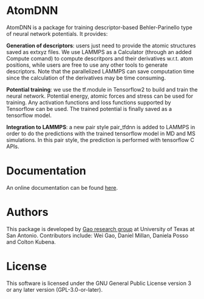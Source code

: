 # AtomDNN
 
AtomDNN is a package for training descriptor-based Behler-Parinello type of neural network potentials. It provides:

**Generation of descriptors**: users just need to provide the atomic structures saved as extxyz files. We use LAMMPS as a Calculator (through an added Compute comand) to compute descritpors and their derivatives w.r.t. atom positions, while users are free to use any other tools to generate descriptors. Note that the parallelized LAMMPS can save computation time since the calculation of the derivatives may be time consuming.

**Potential training**: we use the tf.module in Tensorflow2 to build and train the neural network. Potential energy, atomic forces and stress can be used for training. Any activation functions and loss functions supported by Tensorflow can be used. The trained potential is finally saved as a tensorflow model.

**Integration to LAMMPS**: a new pair style pair_tfdnn is added to LAMMPS in order to do the predictions with the trained tensorflow model in MD and MS simulations. In this pair style, the prediction is performed with tensorflow C APIs. 

# Documentation

An online documentation can be found [here](https://gao-group.github.io/atomdnn/).

# Authors

This package is developed by [Gao research group](https://www.gao-group.org/) at University of Texas at San Antonio. Contributors include: Wei Gao, Daniel Millan, Daniela Posso and Colton Kubena.

# License

This software is licensed under the GNU General Public License version 3 or any later version (GPL-3.0-or-later).
